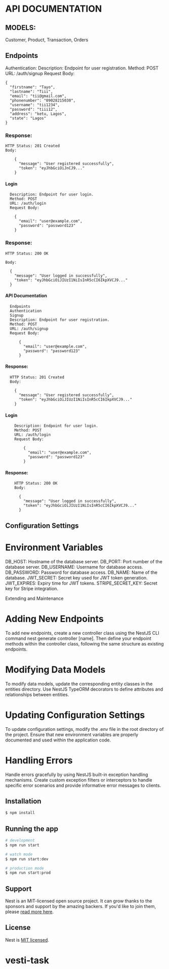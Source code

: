 # API DOCUMENTATION

## MODELS:
  Customer, Product, Transaction, Orders 

## Endpoints
Authentication:
  Description: Endpoint for user registration.
  Method: POST
  URL: /auth/signup
  Request Body:

    {
      "firstname": "Tayo",
      "lastname": "Tiii",
      "email": "tii@gmail.com",
      "phonenumber": "09028215030",
      "username": "tii1234",
      "password": "tiii12",
      "address": "ketu, Lagos",
      "state": "Lagos"
    }

###  Response:
    HTTP Status: 201 Created
    Body:    

        {
          "message": "User registered successfully",
          "token": "eyJhbGciOiJnCJ9..."
        }

#### Login
      Description: Endpoint for user login.
      Method: POST
      URL: /auth/login
      Request Body:

        {
          "email": "user@example.com",
          "password": "password123"
        }

### Response:
    HTTP Status: 200 OK

    Body:

      {
        "message": "User logged in successfully",
        "token": "eyJhbGciOiJIUzI1NiIsInR5cCI6IkpXVCJ9..."
      }

#### API Documentation
      Endpoints
      Authentication
      Signup
      Description: Endpoint for user registration.
      Method: POST
      URL: /auth/signup
      Request Body:

          {
            "email": "user@example.com",
            "password": "password123"
          }

#### Response:
      HTTP Status: 201 Created
      Body:

        {
          "message": "User registered successfully",
          "token": "eyJhbGciOiJIUzI1NiIsInR5cCI6IkpXVCJ9..."
        }

#### Login
        Description: Endpoint for user login.
        Method: POST
        URL: /auth/login
        Request Body:

            {
              "email": "user@example.com",
              "password": "password123"
            }

#### Response:
        HTTP Status: 200 OK
        Body:

          {
            "message": "User logged in successfully",
            "token": "eyJhbGciOiJIUzI1NiIsInR5cCI6IkpXVCJ9..."
          }

## Configuration Settings
# Environment Variables
DB_HOST: Hostname of the database server.
DB_PORT: Port number of the database server.
DB_USERNAME: Username for database access.
DB_PASSWORD: Password for database access.
DB_NAME: Name of the database.
JWT_SECRET: Secret key used for JWT token generation.
JWT_EXPIRES: Expiry time for JWT tokens.
STRIPE_SECRET_KEY: Secret key for Stripe integration.

Extending and Maintenance
# Adding New Endpoints
To add new endpoints, create a new controller class using the NestJS CLI command nest generate controller [name]. Then define your endpoint methods within the controller class, following the same structure as existing endpoints.

# Modifying Data Models
To modify data models, update the corresponding entity classes in the entities directory. Use NestJS TypeORM decorators to define attributes and relationships between entities.

# Updating Configuration Settings
To update configuration settings, modify the .env file in the root directory of the project. Ensure that new environment variables are properly documented and used within the application code.

# Handling Errors
Handle errors gracefully by using NestJS built-in exception handling mechanisms. Create custom exception filters or interceptors to handle specific error scenarios and provide informative error messages to clients.

## Installation

```bash
$ npm install
```

## Running the app

```bash
# development
$ npm run start

# watch mode
$ npm run start:dev

# production mode
$ npm run start:prod
```


## Support

Nest is an MIT-licensed open source project. It can grow thanks to the sponsors and support by the amazing backers. If you'd like to join them, please [read more here](https://docs.nestjs.com/support).


## License

Nest is [MIT licensed](LICENSE).
# vesti-task
